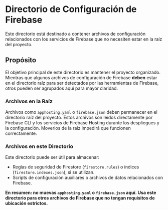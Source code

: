 # Directorio de Configuración de Firebase

Este directorio está destinado a contener archivos de configuración relacionados con los servicios de Firebase que no necesiten estar en la raíz del proyecto.

## Propósito

El objetivo principal de este directorio es mantener el proyecto organizado. Mientras que algunos archivos de configuración de Firebase **deben** estar en el directorio raíz para ser detectados por las herramientas de Firebase, otros pueden ser agrupados aquí para mayor claridad.

### Archivos en la Raíz

Archivos como `apphosting.yaml` o `firebase.json` deben permanecer en el directorio raíz del proyecto. Estos archivos son leídos directamente por Firebase CLI y los servicios de Firebase Hosting durante los despliegues y la configuración. Moverlos de la raíz impedirá que funcionen correctamente.

### Archivos en este Directorio

Este directorio puede ser útil para almacenar:
-   Reglas de seguridad de Firestore (`firestore.rules`) o índices (`firestore.indexes.json`), si se utilizan.
-   Scripts de configuración auxiliares o archivos de datos relacionados con Firebase.

**En resumen: no muevas `apphosting.yaml` o `firebase.json` aquí. Usa este directorio para otros archivos de Firebase que no tengan requisitos de ubicación estrictos.**
